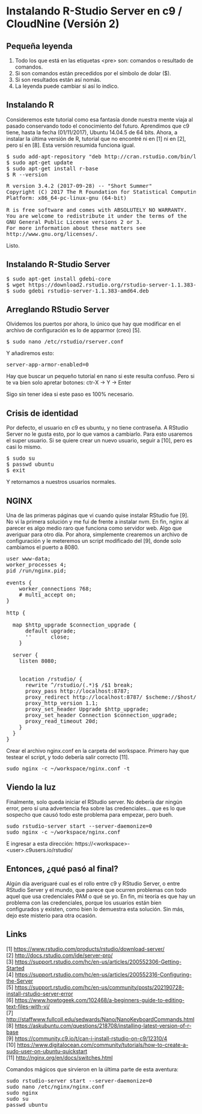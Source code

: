 # Instalando R-Studio Server en c9 / CloudNine (Versión 2)

## Pequeña leyenda

1. Todo los que está en las etiquetas \<pre> son: comandos o resultado de comandos.
2. Si son comandos están precedidos por el símbolo de dolar ($).
3. Si son resultados están así nomás.
4. La leyenda puede cambiar si así lo indico.

## Instalando R
Consideremos este tutorial como esa fantasía donde nuestra mente viaja al pasado conservando todo el conocimiento del futuro.
Aprendimos que c9 tiene, hasta la fecha (01/11/2017), Ubuntu 14.04.5 de 64 bits.
Ahora, a instalar la última versión de R, tutorial que no encontré ni en [1] ni en [2], pero sí en [8].
Esta versión resumida funciona igual.
<pre>
$ sudo add-apt-repository "deb http://cran.rstudio.com/bin/linux/ubuntu $(lsb_release -sc)/"
$ sudo apt-get update
$ sudo apt-get install r-base
$ R --version
</pre>
<pre>
R version 3.4.2 (2017-09-28) -- "Short Summer"
Copyright (C) 2017 The R Foundation for Statistical Computing
Platform: x86_64-pc-linux-gnu (64-bit)

R is free software and comes with ABSOLUTELY NO WARRANTY.
You are welcome to redistribute it under the terms of the
GNU General Public License versions 2 or 3.
For more information about these matters see
http://www.gnu.org/licenses/.
</pre>
Listo.

## Instalando R-Studio Server

<pre>
$ sudo apt-get install gdebi-core
$ wget https://download2.rstudio.org/rstudio-server-1.1.383-amd64.deb
$ sudo gdebi rstudio-server-1.1.383-amd64.deb
</pre>

## Arreglando RStudio Server

Olvidemos los puertos por ahora, lo único que hay que modificar en el archivo de configuración es lo de apparmor (creo) [5].
<pre>
$ sudo nano /etc/rstudio/rserver.conf
</pre>
Y añadiremos esto:
<pre>
server-app-armor-enabled=0
</pre>
Hay que buscar un pequeño tutorial en nano si este resulta confuso. Pero si te va bien solo apretar botones: ctr-X -> Y -> Enter

Sigo sin tener idea si este paso es 100% necesario.

## Crisis de identidad

Por defecto, el usuario en c9 es ubuntu, y no tiene contraseña. A RStudio Server no le gusta esto, por lo que vamos a cambiarlo.
Para esto usaremos el super usuario. Si se quiere crear un nuevo usuario, seguir a [10], pero es casi lo mismo.

<pre>
$ sudo su
$ passwd ubuntu
$ exit
</pre>

Y retornamos a nuestros usuarios normales.

## NGINX

Una de las primeras páginas que vi cuando quise instalar RStudio fue [9]. 
No vi la primera solución y me fui de frente a instalar nvm. 
En fin, nginx al parecer es algo medio raro que funciona como servidor web. 
Algo que averiguar para otro día.
Por ahora, simplemente crearemos un archivo de configuración y le meteremos un script modificado del [9], donde solo cambiamos el puerto a 8080.

<pre>
user www-data;
worker_processes 4;
pid /run/nginx.pid;

events {
	worker_connections 768;
	# multi_accept on;
}

http {

  map $http_upgrade $connection_upgrade {
      default upgrade;
      ''      close;
    }

  server {
    listen 8080;
    
    
    location /rstudio/ {
      rewrite ^/rstudio/(.*)$ /$1 break;
      proxy_pass http://localhost:8787;
      proxy_redirect http://localhost:8787/ $scheme://$host/rstudio/;
      proxy_http_version 1.1;
      proxy_set_header Upgrade $http_upgrade;
      proxy_set_header Connection $connection_upgrade;
      proxy_read_timeout 20d;
    }
  }
}
</pre>

Crear el archivo nginx.conf en la carpeta del workspace.
Primero hay que testear el script, y todo debería salir correcto [11].

<pre>
sudo nginx -c ~/workspace/nginx.conf -t 
</pre>

## Viendo la luz

Finalmente, solo queda iniciar el RStudio server. No debería dar ningún error, pero sí una advertencia fea sobre las credenciales... que es lo que sospecho que causó todo este problema para empezar, pero bueh.

<pre>
sudo rstudio-server start --server-daemonize=0
sudo nginx -c ~/workspace/nginx.conf
</pre>

E ingresar a esta dirección: https://\<workspace>-\<user>.c9users.io/rstudio/

## Entonces, ¿qué pasó al final?

Algún día averiguaré cual es el rollo entre c9 y RStudio Server, o entre RStudio Server y el mundo, que parece que ocurren problemas con todo aquel que usa credenciales PAM o qué se yo.
En fin, mi teoría es que hay un problema con las credenciales, porque los usuarios están bien configurados y existen, como bien lo demuestra esta solución. 
Sin más, dejo este misterio para otra ocasión.

## Links

[1] https://www.rstudio.com/products/rstudio/download-server/ <br>
[2] http://docs.rstudio.com/ide/server-pro/ <br>
[3] https://support.rstudio.com/hc/en-us/articles/200552306-Getting-Started <br>
[4] https://support.rstudio.com/hc/en-us/articles/200552316-Configuring-the-Server <br>
[5] https://support.rstudio.com/hc/en-us/community/posts/202190728-install-rstudio-server-error <br>
[6] https://www.howtogeek.com/102468/a-beginners-guide-to-editing-text-files-with-vi/ <br>
[7] http://staffwww.fullcoll.edu/sedwards/Nano/NanoKeyboardCommands.html <br>
[8] https://askubuntu.com/questions/218708/installing-latest-version-of-r-base <br>
[9] https://community.c9.io/t/can-i-install-rstudio-on-c9/12310/4 <br>
[10] https://www.digitalocean.com/community/tutorials/how-to-create-a-sudo-user-on-ubuntu-quickstart <br>
[11] http://nginx.org/en/docs/switches.html <br>

Comandos mágicos que sirvieron en la última parte de esta aventura:

<pre>
sudo rstudio-server start --server-daemonize=0
sudo nano /etc/nginx/nginx.conf
sudo nginx
sudo su
passwd ubuntu
</pre>
